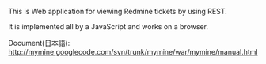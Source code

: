 This is Web application for viewing Redmine tickets by using REST.

It is implemented all by a JavaScript and works on a browser.

Document(日本語):
http://mymine.googlecode.com/svn/trunk/mymine/war/mymine/manual.html